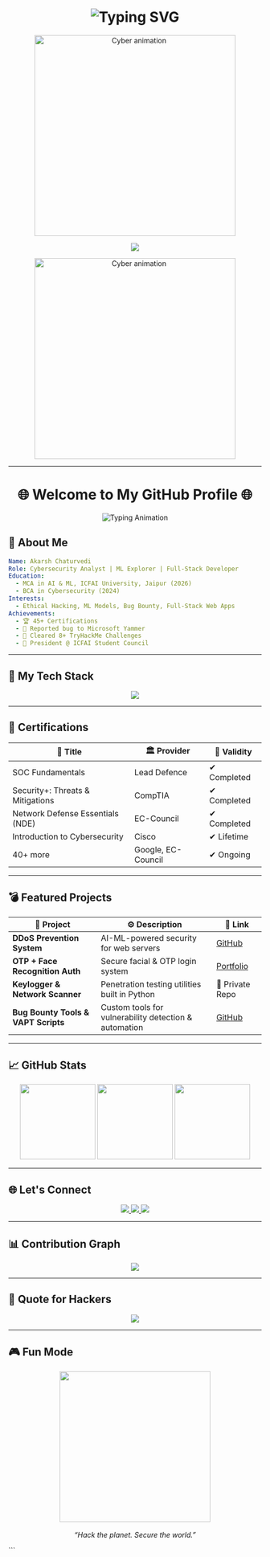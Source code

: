 <h1 align="center">
  <img src="https://readme-typing-svg.demolab.com?font=Fira+Code&size=24&duration=3000&pause=1000&color=00FF00&center=true&vCenter=true&multiline=true&width=800&lines=Welcome+to+my+Cyber+Realm!;I'm+Akarsh+Chaturvedi;Cybersecurity+%7C+ML+%7C+Web+Dev+%7C+Leader;Always+Learning+%7C+Always+Exploring!" alt="Typing SVG" />
</h1>



<p align="center">
  <img src="https://media.giphy.com/media/26AHONQ79FdWZhAI0/giphy.gif" width="400" alt="Cyber animation">
</p>

<p align="center">
  <img src="https://capsule-render.vercel.app/api?type=waving&color=0:39FF14,100:000000&height=140&section=header&text=Akarsh%20Chaturvedi%20🚀&fontSize=35&fontColor=FFFFFF&animation=fadeIn" />
</p>

</h1>

<p align="center">
  <img src="https://media.giphy.com/media/v1.Y2lkPTc5MGI3NjExa3U2Y3kzZGd2Y2xvM3RxcThjNnNtMmFmcXBhNnN2eHRqMW9obHl4OCZlcD12MV9naWZzX3NlYXJjaCZjdD1n/WUlplcZIRP4GhLW5XQ/giphy.gif" width="400" alt="Cyber animation">
</p>


---
<h1 align="center">🌐 Welcome to My GitHub Profile 🌐</h1>

<p align="center">
  <img src="https://readme-typing-svg.demolab.com?font=Fira+Code&size=25&pause=500&color=39FF14&center=true&vCenter=true&width=600&lines=Hi+there!+I'm+Akarsh+Chaturvedi;Cybersecurity+%7C+Machine+Learning+%7C+Web+Development;Always+Learning+%7C+Always+Exploring!" alt="Typing Animation" />
</p>

## 🧠 About Me

```yaml
Name: Akarsh Chaturvedi
Role: Cybersecurity Analyst | ML Explorer | Full-Stack Developer
Education:
  - MCA in AI & ML, ICFAI University, Jaipur (2026)
  - BCA in Cybersecurity (2024)
Interests:
  - Ethical Hacking, ML Models, Bug Bounty, Full-Stack Web Apps
Achievements:
  - 🏆 45+ Certifications
  - 🐞 Reported bug to Microsoft Yammer
  - 🧠 Cleared 8+ TryHackMe Challenges
  - 👑 President @ ICFAI Student Council
````

---

## 💼 My Tech Stack

<p align="center">
  <img src="https://skillicons.dev/icons?i=python,html,css,js,nodejs,react,django,mysql,mongodb,github,git,figma" />
</p>

---

## 🔐 Certifications

| 🧾 Title                         | 🏛️ Provider       | 📆 Validity |
| -------------------------------- | ------------------ | ----------- |
| SOC Fundamentals                 | Lead Defence       | ✔ Completed |
| Security+: Threats & Mitigations | CompTIA            | ✔ Completed |
| Network Defense Essentials (NDE) | EC-Council         | ✔ Completed |
| Introduction to Cybersecurity    | Cisco              | ✔ Lifetime  |
| 40+ more                         | Google, EC-Council | ✔ Ongoing   |

---

## 💣 Featured Projects

| 🚀 Project                          | ⚙️ Description                                        | 🔗 Link                                                   |
| ----------------------------------- | ----------------------------------------------------- | --------------------------------------------------------- |
| **DDoS Prevention System**          | AI-ML-powered security for web servers                | [GitHub](https://github.com/AkarshYash)                   |
| **OTP + Face Recognition Auth**     | Secure facial & OTP login system                      | [Portfolio](https://akarshyash.github.io/Akarsh-potfolio) |
| **Keylogger & Network Scanner**     | Penetration testing utilities built in Python         | 🔐 Private Repo                                           |
| **Bug Bounty Tools & VAPT Scripts** | Custom tools for vulnerability detection & automation | [GitHub](https://github.com/AkarshYash)                   |

---

## 📈 GitHub Stats

<p align="center">
  <img src="https://github-readme-stats.vercel.app/api?username=AkarshYash&show_icons=true&theme=midnight-purple" height="150">
  <img src="https://streak-stats.demolab.com?user=AkarshYash&theme=midnight-purple" height="150">
  <img src="https://github-readme-stats.vercel.app/api/top-langs/?username=AkarshYash&layout=compact&theme=midnight-purple" height="150">
</p>

---

## 🌐 Let's Connect

<p align="center">
  <a href="mailto:chaturvediakarsh51@gmail.com">
    <img src="https://img.shields.io/badge/Gmail-D14836?style=for-the-badge&logo=gmail&logoColor=white" />
  </a>
  <a href="https://www.linkedin.com/in/akarsh-chaturvedi-259271236/">
    <img src="https://img.shields.io/badge/LinkedIn-0A66C2?style=for-the-badge&logo=linkedin&logoColor=white" />
  </a>
  <a href="https://akarshyash.github.io/Akarsh-potfolio/">
    <img src="https://img.shields.io/badge/Portfolio-39FF14?style=for-the-badge&logo=web&logoColor=black" />
  </a>
</p>

---

## 📊 Contribution Graph

<p align="center">
  <img src="https://github-readme-activity-graph.vercel.app/graph?username=AkarshYash&theme=github-compact" />
</p>

---

## 🧠 Quote for Hackers

<p align="center">
  <img src="https://quotes-github-readme.vercel.app/api?type=horizontal&theme=dark" />
</p>

---

## 🎮 Fun Mode

<p align="center">
  <img src="https://media.giphy.com/media/Z9rU3ZDbfZfhws6fIM/giphy.gif" width="300">
  <br><br>
  <em>“Hack the planet. Secure the world.”</em>
</p>
```


